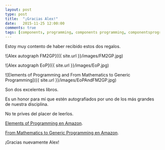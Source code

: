 ```yaml
---
layout: post
type: post
title:  "¡Gracias Alex!"
date:   2015-11-25 12:00:00
comments: true
tags: [components, programming, components programming, componentsprogramming, stepanov, knuth, stroustrup, generic, genericprogramming, generic programming, genericity, concepts, math, mathematics, elements, eop, contracts, performance, c++, cpp, c, java, dotnet, c#, csharp, python, ruby, javascript, haskell, dlang, rust, golang, eiffel, templates, metaprogramming, book, fmgp]
---
```


Estoy muy contento de haber recibido estos dos regalos.

![Alex autograph FM2GP]({{ site.url }}/images/FM2GP.jpg)

![Alex autograph EoP]({{ site.url }}/images/EoP.jpg)

![Elements of Programming and From Mathematics to Generic Programming]({{ site.url }}/images/EoPAndFM2GP.jpg)

Son dos excelentes libros.

Es un honor para mí que estén autografiados por uno de los más grandes de nuestra disciplina.

No te prives del placer de leerlos.

[Elements of Programming en Amazon](http://www.amazon.com/Elements-Programming-Alexander-A-Stepanov/dp/032163537X/).

[From Mathematics to Generic Programming en Amazon](http://www.amazon.com/Mathematics-Generic-Programming-Alexander-Stepanov/dp/0321942043/).

¡Gracias nuevamente Alex!




